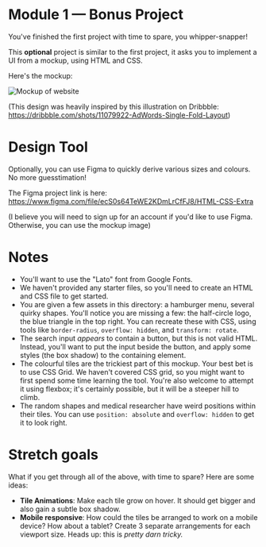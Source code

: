 # Module 1 — Bonus Project

You've finished the first project with time to spare, you whipper-snapper!

This **optional** project is similar to the first project, it asks you to implement a UI from a mockup, using HTML and CSS.

Here's the mockup:

![Mockup of website](./mockup.png)

(This design was heavily inspired by this illustration on Dribbble: https://dribbble.com/shots/11079922-AdWords-Single-Fold-Layout)

# Design Tool

Optionally, you can use Figma to quickly derive various sizes and colours. No more guesstimation!

The Figma project link is here: https://www.figma.com/file/ecS0s64TeWE2KDmLrCfFJ8/HTML-CSS-Extra

(I believe you will need to sign up for an account if you'd like to use Figma. Otherwise, you can use the mockup image)

# Notes

- You'll want to use the "Lato" font from Google Fonts.
- We haven't provided any starter files, so you'll need to create an HTML and CSS file to get started.
- You are given a few assets in this directory: a hamburger menu, several quirky shapes. You'll notice you are missing a few: the half-circle logo, the blue triangle in the top right. You can recreate these with CSS, using tools like `border-radius`, `overflow: hidden`, and `transform: rotate`.
- The search input _appears_ to contain a button, but this is not valid HTML. Instead, you'll want to put the input beside the button, and apply some styles (the box shadow) to the containing element.
- The colourful tiles are the trickiest part of this mockup. Your best bet is to use CSS Grid. We haven't covered CSS grid, so you might want to first spend some time learning the tool. You're also welcome to attempt it using flexbox; it's certainly possible, but it will be a steeper hill to climb.
- The random shapes and medical researcher have weird positions within their tiles. You can use `position: absolute` and `overflow: hidden` to get it to look right.

# Stretch goals

What if you get through all of the above, with time to spare? Here are some ideas:

- **Tile Animations**: Make each tile grow on hover. It should get bigger and also gain a subtle box shadow.
- **Mobile responsive**: How could the tiles be arranged to work on a mobile device? How about a tablet? Create 3 separate arrangements for each viewport size. Heads up: this is _pretty darn tricky._
